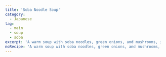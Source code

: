 ```yaml
---
title: 'Soba Noodle Soup'
category:
  - Japanese
tag:
  - main
  - soup
  - soba
excerpt: 'A warm soup with soba noodles, green onions, and mushrooms, in a dashi-based broth seasoned with soy sauce and mirin.'
noRecipe: 'A warm soup with soba noodles, green onions, and mushrooms, in a dashi-based broth seasoned with soy sauce and mirin.'
---
```

